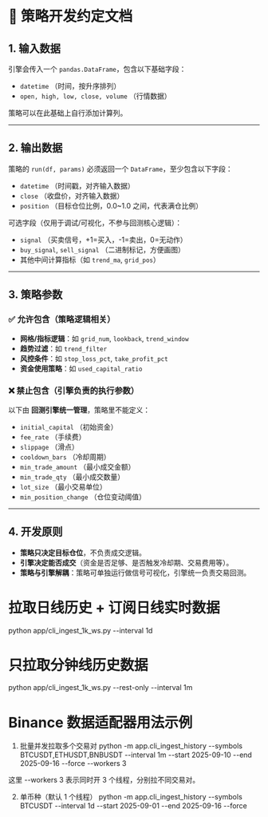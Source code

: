 # 📑 策略开发约定文档

## 1. 输入数据
引擎会传入一个 `pandas.DataFrame`，包含以下基础字段：
- `datetime` （时间，按升序排列）
- `open, high, low, close, volume` （行情数据）

策略可以在此基础上自行添加计算列。

---

## 2. 输出数据
策略的 `run(df, params)` 必须返回一个 `DataFrame`，至少包含以下字段：
- `datetime` （时间戳，对齐输入数据）
- `close` （收盘价，对齐输入数据）
- `position` （目标仓位比例，0.0~1.0 之间，代表满仓比例）

可选字段（仅用于调试/可视化，不参与回测核心逻辑）：
- `signal` （买卖信号，+1=买入，-1=卖出，0=无动作）
- `buy_signal`, `sell_signal` （二进制标记，方便画图）
- 其他中间计算指标（如 `trend_ma`, `grid_pos`）

---

## 3. 策略参数

### ✅ 允许包含（策略逻辑相关）
- **网格/指标逻辑**：如 `grid_num`, `lookback`, `trend_window`
- **趋势过滤**：如 `trend_filter`
- **风控条件**：如 `stop_loss_pct`, `take_profit_pct`
- **资金使用策略**：如 `used_capital_ratio`

### ❌ 禁止包含（引擎负责的执行参数）
以下由 **回测引擎统一管理**，策略里不能定义：
- `initial_capital` （初始资金）
- `fee_rate` （手续费）
- `slippage` （滑点）
- `cooldown_bars` （冷却周期）
- `min_trade_amount` （最小成交金额）
- `min_trade_qty` （最小成交数量）
- `lot_size` （最小交易单位）
- `min_position_change` （仓位变动阈值）

---

## 4. 开发原则
- **策略只决定目标仓位**，不负责成交逻辑。  
- **引擎决定能否成交**（资金是否足够、是否触发冷却期、交易费用等）。  
- **策略与引擎解耦**：策略可单独运行做信号可视化，引擎统一负责交易回测。  



# 拉取日线历史 + 订阅日线实时数据
python app/cli_ingest_1k_ws.py --interval 1d

# 只拉取分钟线历史数据
python app/cli_ingest_1k_ws.py --rest-only --interval 1m

# Binance 数据适配器用法示例
1. 批量并发拉取多个交易对
python -m app.cli_ingest_history --symbols BTCUSDT,ETHUSDT,BNBUSDT --interval 1m --start 2025-09-10 --end 2025-09-16 --force --workers 3

这里 --workers 3 表示同时开 3 个线程，分别拉不同交易对。

2. 单币种（默认 1 个线程）
python -m app.cli_ingest_history --symbols BTCUSDT --interval 1d --start 2025-09-01 --end 2025-09-16 --force
